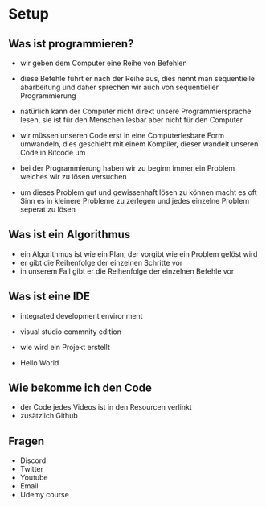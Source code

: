 # Setup

## Was ist programmieren?

* wir geben dem Computer eine Reihe von Befehlen
* diese Befehle führt er nach der Reihe aus, dies nennt man sequentielle abarbeitung und daher sprechen wir auch von sequentieller Programmierung
* natürlich kann der Computer nicht direkt unsere Programmiersprache lesen, sie ist für den Menschen lesbar aber nicht für den Computer
* wir müssen unseren Code erst in eine Computerlesbare Form umwandeln, dies geschieht mit einem Kompiler, dieser wandelt unseren Code in Bitcode um

* bei der Programmierung haben wir zu beginn immer ein Problem welches wir zu lösen versuchen
* um dieses Problem gut und gewissenhaft lösen zu können macht es oft Sinn es in kleinere Probleme zu zerlegen und jedes einzelne Problem seperat zu lösen

## Was ist ein Algorithmus

* ein Algorithmus ist wie ein Plan, der vorgibt wie ein Problem gelöst wird
* er gibt die Reihenfolge der einzelnen Schritte vor
* in unserem Fall gibt er die Reihenfolge der einzelnen Befehle vor

## Was ist eine IDE

* integrated development environment
* visual studio commnity edition

* wie wird ein Projekt erstellt
* Hello World

## Wie bekomme ich den Code

* der Code jedes Videos ist in den Resourcen verlinkt
* zusätzlich Github

## Fragen

* Discord
* Twitter
* Youtube
* Email
* Udemy course
